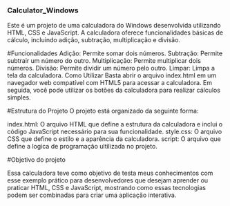 ### Calculator_Windows

Este é um projeto de uma calculadora do Windows desenvolvida utilizando HTML, CSS e JavaScript. A calculadora oferece funcionalidades básicas de cálculo, incluindo adição, subtração, multiplicação e divisão.


#Funcionalidades
Adição: Permite somar dois números.
Subtração: Permite subtrair um número do outro.
Multiplicação: Permite multiplicar dois números.
Divisão: Permite dividir um número pelo outro.
Limpar: Limpa a tela da calculadora.
Como Utilizar
Basta abrir o arquivo index.html em um navegador web compatível com HTML5 para acessar a calculadora. Em seguida, você pode utilizar os botões da calculadora para realizar cálculos simples.

#Estrutura do Projeto
O projeto está organizado da seguinte forma:

index.html: O arquivo HTML que define a estrutura da calculadora e inclui o código JavaScript necessário para sua funcionalidade.
style.css: O arquivo CSS que define o estilo e a aparência da calculadora.
script: O arquivo que define a logica de programação ultilizada no projeto.

#Objetivo do projeto

Essa calculadora teve como objetivo de testa meus conhecimentos com esse exemplo prático para desenvolvedores que desejam aprender ou praticar HTML, CSS e JavaScript, mostrando como essas tecnologias podem ser combinadas para criar uma aplicação interativa.
